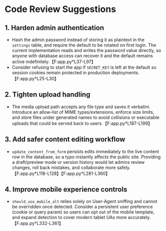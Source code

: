 # Code Review Suggestions

## 1. Harden admin authentication
* Hash the admin password instead of storing it as plaintext in the `settings` table, and require the default to be rotated on first login. The current implementation reads and writes the password value directly, so anyone with database access can recover it and the default remains active indefinitely.【F:app.py†L37-L97】
* Consider refusing to start the app if `SECRET_KEY` is left at the default so session cookies remain protected in production deployments.【F:app.py†L25-L30】

## 2. Tighten upload handling
* The media upload path accepts any file type and saves it verbatim. Introduce an allow-list of MIME types/extensions, enforce size limits, and store files under generated names to avoid collisions or executable uploads that could be served back to users.【F:app.py†L187-L199】

## 3. Add safer content editing workflow
* `update_content_from_form` persists edits immediately to the live content row in the database, so a typo instantly affects the public site. Providing a draft/preview mode or version history would let admins review changes, roll back mistakes, and collaborate more safely.【F:app.py†L118-L128】【F:app.py†L281-L360】

## 4. Improve mobile experience controls
* `should_use_mobile_alt` relies solely on User-Agent sniffing and cannot be overridden once detected. Consider a persistent user preference (cookie or query param) so users can opt out of the mobile template, and expand detection to cover modern tablet UAs more accurately.【F:app.py†L332-L361】

